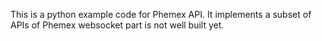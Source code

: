 This is a python example code for Phemex API.
It implements a subset of APIs of Phemex
websocket part is not well built yet.
